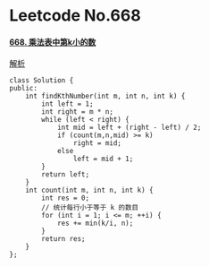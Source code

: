 # Leetcode No.668

#### [668. 乘法表中第k小的数](https://leetcode.cn/problems/kth-smallest-number-in-multiplication-table/)

[解析](https://leetcode.cn/problems/kth-smallest-number-in-multiplication-table/solution/by-fuxuemingzhu-8eq4/)

```
class Solution {
public:
    int findKthNumber(int m, int n, int k) {
        int left = 1;
        int right = m * n;
        while (left < right) {
            int mid = left + (right - left) / 2;
            if (count(m,n,mid) >= k)
                right = mid;
            else
                left = mid + 1;
        }
        return left;
    }
    int count(int m, int n, int k) {
        int res = 0;
        // 统计每行小于等于 k 的数目
        for (int i = 1; i <= m; ++i) {
            res += min(k/i, n);
        }
        return res;
    }
};
```

